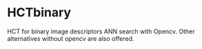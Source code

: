 # HCTbinary
HCT for binary image descriptors ANN search with Opencv. Other alternatives without opencv are also offered.
